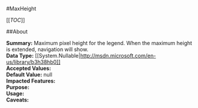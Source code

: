 #MaxHeight

[[_TOC_]]

##About

**Summary:**  Maximum pixel height for the legend. When the maximum height is extended, navigation will show.   
**Data Type:** [[System.Nullable|http://msdn.microsoft.com/en-us/library/b3h38hb0]]  
**Accepted Values:**   
**Default Value:** null  
**Impacted Features:**   
**Purpose:**   
**Usage:**   
**Caveats:**   


